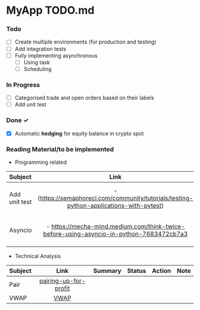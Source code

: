 # MyApp TODO.md



### Todo

- [ ] Create multiple environments (for production and testing)  
- [ ] Add integration tests  
- [ ] Fully implementing asynchronous  
  - [ ] Using task  
  - [ ] Scheduling  

### In Progress

- [ ] Categorised trade and open orders based on their labels  
- [ ] Add unit test  

### Done ✓

- [x] Automatic **hedging** for equity balance in crypto spot  

### Reading Material/to be implemented 
- Programming related  

| Subject         | Link       | Summary        | Status       | Action         | Note         |
| :---         |     :---:      |    :---:      | :---         | :---         | :---         |
Add unit test |- (https://semaphoreci.com/community/tutorials/testing-python-applications-with-pytest) | Pytest examples and fixtures | | 
Asyncio |- https://mecha-mind.medium.com/think-twice-before-using-asyncio-in-python-7683472cb7a3 | Ideal situation for asyncio | | 


- Technical Analysis  

| Subject         | Link       | Summary        | Status       | Action         | Note         |
| :---         |     :---:      |    :---:      | :---         | :---         | :---         |
Pair | [pairing-up-for-profit](https://medium.com/@The-Quant-Trading-Room/pairing-up-for-profit-a-match-made-in-market-neutral-heaven-2ca8e42124c3) |  | | 
VWAP | [VWAP]([https://medium.com/@The-Quant-Trading-Room/pairing-up-for-profit-a-match-made-in-market-neutral-heaven-2ca8e42124c3](https://medium.com/@larsterbraak/cost-decomposition-for-a-vwap-execution-algorithm-buy-side-perspective-1126f9eebf40)) |  | | 


